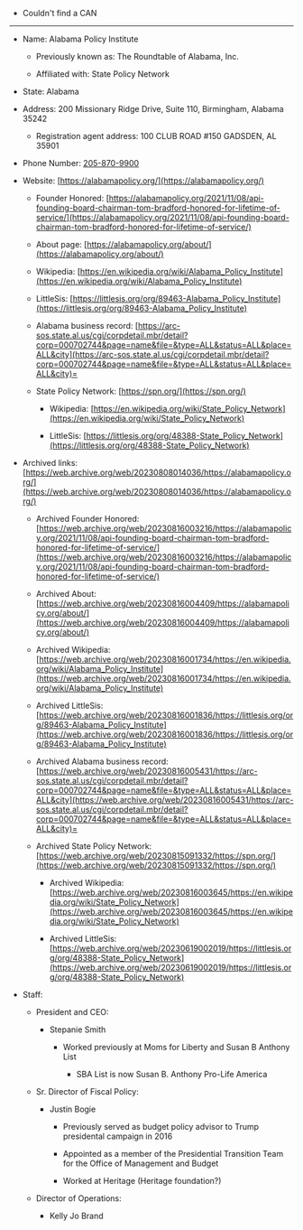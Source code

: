 - Couldn't find a CAN

------

- Name: Alabama Policy Institute
    
    - Previously known as: The Roundtable of Alabama, Inc.
        
    - Affiliated with: State Policy Network
        
- State: Alabama
    
- Address: 200 Missionary Ridge Drive, Suite 110, Birmingham, Alabama 35242
    
    - Registration agent address: 100 CLUB ROAD #150 GADSDEN, AL 35901
        
- Phone Number: [205-870-9900](http://tel:2058709900/)
    
- Website: [https://alabamapolicy.org/](https://alabamapolicy.org/)
    
    - Founder Honored: [https://alabamapolicy.org/2021/11/08/api-founding-board-chairman-tom-bradford-honored-for-lifetime-of-service/](https://alabamapolicy.org/2021/11/08/api-founding-board-chairman-tom-bradford-honored-for-lifetime-of-service/)
        
    - About page: [https://alabamapolicy.org/about/](https://alabamapolicy.org/about/)
        
    - Wikipedia: [https://en.wikipedia.org/wiki/Alabama_Policy_Institute](https://en.wikipedia.org/wiki/Alabama_Policy_Institute)
        
    - LittleSis: [https://littlesis.org/org/89463-Alabama_Policy_Institute](https://littlesis.org/org/89463-Alabama_Policy_Institute)
        
    - Alabama business record: [https://arc-sos.state.al.us/cgi/corpdetail.mbr/detail?corp=000702744&page=name&file=&type=ALL&status=ALL&place=ALL&city](https://arc-sos.state.al.us/cgi/corpdetail.mbr/detail?corp=000702744&page=name&file=&type=ALL&status=ALL&place=ALL&city)=
        
    - State Policy Network: [https://spn.org/](https://spn.org/)
        
        - Wikipedia: [https://en.wikipedia.org/wiki/State_Policy_Network](https://en.wikipedia.org/wiki/State_Policy_Network)
            
        - LittleSis: [https://littlesis.org/org/48388-State_Policy_Network](https://littlesis.org/org/48388-State_Policy_Network)
            
- Archived links: [https://web.archive.org/web/20230808014036/https://alabamapolicy.org/](https://web.archive.org/web/20230808014036/https://alabamapolicy.org/)
    
    - Archived Founder Honored: [https://web.archive.org/web/20230816003216/https://alabamapolicy.org/2021/11/08/api-founding-board-chairman-tom-bradford-honored-for-lifetime-of-service/](https://web.archive.org/web/20230816003216/https://alabamapolicy.org/2021/11/08/api-founding-board-chairman-tom-bradford-honored-for-lifetime-of-service/)
        
    - Archived About: [https://web.archive.org/web/20230816004409/https://alabamapolicy.org/about/](https://web.archive.org/web/20230816004409/https://alabamapolicy.org/about/)
        
    - Archived Wikipedia: [https://web.archive.org/web/20230816001734/https://en.wikipedia.org/wiki/Alabama_Policy_Institute](https://web.archive.org/web/20230816001734/https://en.wikipedia.org/wiki/Alabama_Policy_Institute)
        
    - Archived LittleSis: [https://web.archive.org/web/20230816001836/https://littlesis.org/org/89463-Alabama_Policy_Institute](https://web.archive.org/web/20230816001836/https://littlesis.org/org/89463-Alabama_Policy_Institute)
        
    - Archived Alabama business record: [https://web.archive.org/web/20230816005431/https://arc-sos.state.al.us/cgi/corpdetail.mbr/detail?corp=000702744&page=name&file=&type=ALL&status=ALL&place=ALL&city](https://web.archive.org/web/20230816005431/https://arc-sos.state.al.us/cgi/corpdetail.mbr/detail?corp=000702744&page=name&file=&type=ALL&status=ALL&place=ALL&city)=
        
    - Archived State Policy Network: [https://web.archive.org/web/20230815091332/https://spn.org/](https://web.archive.org/web/20230815091332/https://spn.org/)
        
        - Archived Wikipedia: [https://web.archive.org/web/20230816003645/https://en.wikipedia.org/wiki/State_Policy_Network](https://web.archive.org/web/20230816003645/https://en.wikipedia.org/wiki/State_Policy_Network)
            
        - Archived LittleSis: [https://web.archive.org/web/20230619002019/https://littlesis.org/org/48388-State_Policy_Network](https://web.archive.org/web/20230619002019/https://littlesis.org/org/48388-State_Policy_Network)
            
- Staff:
    
    - President and CEO:
        
        - Stepanie Smith
            
            - Worked previously at Moms for Liberty and Susan B Anthony List
                
                - SBA List is now Susan B. Anthony Pro-Life America
                    
    - Sr. Director of Fiscal Policy:
        
        - Justin Bogie
            
            - Previously served as budget policy advisor to Trump presidental campaign in 2016
                
            - Appointed as a member of the Presidential Transition Team for the Office of Management and Budget
                
            - Worked at Heritage (Heritage foundation?)
                
    - Director of Operations:
        
        - Kelly Jo Brand